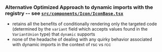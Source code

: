 ### Alternative Optimized Approach to dynamic imports with the registry -- see [`src/components/Icon/IconBase.tsx`](./src/components/Icon/IconBase.tsx)

- retains all the benefits of conditionally rendering only the targeted code (determined by the `variant` field which accepts values found in the `VariantUnion` type) that `dynamic` supports
- none of the headache of dealing with any quirky behavior associated with dynamic imports in the context of rsc vs rcc
